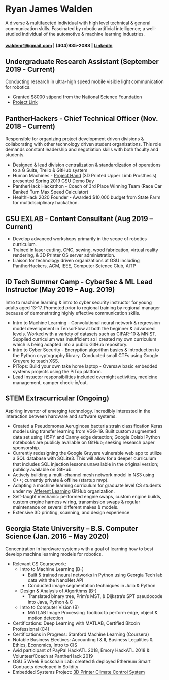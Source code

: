 # Ryan James Walden  
A diverse & multifaceted individual with high level technical & general communication skills. Fascinated by robotic artificial intelligence; a well-studied individual of the automotive & machine learning industries.
#### [waldenr1@gmail.com](mailto:waldenr1@gmail.com) | (404)935-2088 | [LinkedIn](https://www.linkedin.com/in/ryan-walden-28771a8b/)

## Undergraduate Research Assistant (September 2019 - Current)
Conducting research in ultra-high speed mobile visible light communication for robotics.
+   Granted $8000 stipend from the National Science Foundation
+   [Project Link](https://sites.google.com/view/highspeedmobilevlc/home)

## PantherHackers - Chief Technical Officer  (Nov. 2018 – Current)
Responsible for organizing project development driven divisions & collaborating with other technology driven student organizations. This role demands constant leadership and negotiation skills with both faculty and students.
+   Designed & lead division centralization & standardization of operations to a G Suite, Trello & GitHub system
+   Human Machines  - [Project Hand](https://github.com/rjdoubleu/Human-Machines) (3D Printed Upper Limb Prosthesis) presented Spring 2019 GSU Demo Day
+   PantherHack Hackathon - Coach of 3rd Place Winning Team (Race Car Banked Turn Max Speed Calculator)
+   HealthHack 2020 Founder - Awarded $10,000 budget from State Farm for multidisciplinary hackathon.

## GSU EXLAB - Content Consultant  (Aug 2019 – Current)
+ Develop advanced workshops primarily in the scope of robotics curriculum.
+ Trained in laser cutting, CNC, sewing, wood fabrication, virtual reality rendering, & 3D Printer OS server administration.
+ Liaison for technology driven organizations at GSU including PantherHackers, ACM, IEEE, Computer Science Club, AITP

## iD Tech Summer Camp - CyberSec & ML Lead Instructor  (May 2019 – Aug. 2019)
Intro to machine learning & intro to cyber security instructor for young adults aged 13-17. Promoted prior to regional training by regional manager because of demonstrating highly effective communication skills.
+   Intro to Machine Learning - Convolutional neural network & regression model development in TensorFlow at both the beginner & advanced levels. Worked with a variety of datasets such as CIFAR-10 & MNIST. Supplied curriculum was insufficient so I created my own curriculum which is being adapted into a public GitHub repository.
+   Intro to Cyber Security - Encryption algorithm basics & introduction to the Python cryptography library. Conducted small CTFs using Google Gruyere to teach XSS.
+   PiTops: Build your own take home laptop  - Oversaw basic embedded systems projects using the PiTop platform.
+  Lead Instuctor responsibilities included overnight activities, medicine management, camper check-in/out.

## STEM Extracurricular  (Ongoing)
Aspiring inventor of emerging technology. Incredibly interested in the interaction between hardware and software systems.
+ Created a Pseudomonas Aeruginosa bacteria strain classification Keras model using transfer learning from VGG-19. Built custom augmented data set using H5PY and Canny edge detection; Google Colab IPython notebooks are publicly available on GitHub; seeking research paper sponsorship.
+  Currently redesigning the Google Gruyere vulnerable web app to utilize a SQL database with SQLite3. This will allow for a deeper curriculum that includes SQL injection lessons unavailable in the original version; publicly available on GitHub.
+ Actively building a multi-channel mesh network model in NS3 using C++; currently private & offline (startup mvp).
+ Adapting a machine learning curriculum for graduate level CS students under my [Afferent Learning](https://github.com/Afferent-Learning/Intro-to-the-Machine-Learning-Pipeline) GitHub organization.
+ Self-taught mechanic: performed engine swaps, custom engine builds, custom engine harness wiring, transmission swaps & regular maintenance on several different makes & models.
+  Extensive 3D printing, scanning, and design experience


## Georgia State University – B.S. Computer Science  (Jan. 2016 – May 2020)
Concentration in hardware systems with a goal of learning how to best develop machine learning models  for robotics.
+ Relevant CS Coursework:
	+ Intro to Machine Learning (B-)
		+ Built & trained neural networks in Python using Georgia Tech lab data with the NanoNet API
		+ Conducted image segmentation techniques in Julia & Python
	+ Design & Analysis of Algorithms (B-)
		+ Translated binary tree, Prim’s MST, & Dijkstra’s SPT pseudocode into Java, Python & C
	+ Intro to Computer Vision (B)
		+ MATLAB Image Processing Toolbox to perform edge, object & motion detection
+ Certifications: Deep Learning with MATLAB, Certified Bitcoin Professional (C4)
+ Certifications in Progress: Stanford Machine Learning (Coursera)
+ Notable Business Electives: Accounting I & II, Business Legalities & Ethics, Economics, Intro to CIS
+ Avid participant of PayPal HackATL 2018, Emory HackATL 2018 & Volunteer/Coach at PantherHack 2019
+ GSU 5 Week Blockchain Lab: created & deployed Ethereum Smart Contracts developed in Solidity
+ Embedded Systems Project: [3D Printer Climate Control System](https://github.com/rjdoubleu/3D-Printer-Climate-Control)
